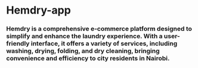 # Hemdry-app

### Hemdry is a comprehensive e-commerce platform designed to simplify and enhance the laundry experience. With a user-friendly interface, it offers a variety of services, including washing, drying, folding, and dry cleaning, bringing convenience and efficiency to city residents in Nairobi.
